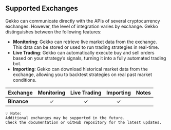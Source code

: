 ## Supported Exchanges

Gekko can communicate directly with the APIs of several cryptocurrency exchanges. However, the level of integration varies by exchange. Gekko distinguishes between the following features:

- **Monitoring**: Gekko can retrieve live market data from the exchange. This data can be stored or used to run trading strategies in real-time.
- **Live Trading**: Gekko can automatically execute buy and sell orders based on your strategy’s signals, turning it into a fully automated trading bot.
- **Importing**: Gekko can download historical market data from the exchange, allowing you to backtest strategies on real past market conditions.

| Exchange     | Monitoring | Live Trading | Importing | Notes |
|--------------|:----------:|:------------:|:---------:|-------|
| **Binance**  | ✓          | ✓            | ✓         |       |

```
💡 Note:
Additional exchanges may be supported in the future.
Check the documentation or GitHub repository for the latest updates.
```
